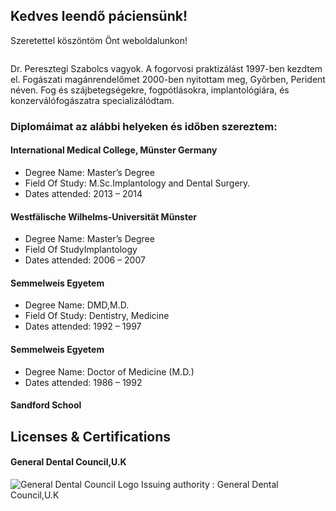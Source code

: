 ## Kedves leendő páciensünk!

Szeretettel köszöntöm Önt weboldalunkon!

<div style="display: flex; justify-content: center;">
    <img src='/img/DR-Peresztegi-Szabolcs.jpeg' style="display:block;
    margin:auto;" alt=""/>
</div>

Dr. Peresztegi Szabolcs vagyok. A fogorvosi praktizálást 1997-ben kezdtem el. Fogászati magánrendelőmet 2000-ben nyitottam meg, Győrben, Perident néven. Fog és szájbetegségekre, fogpótlásokra, implantológiára, és konzerválófogászatra specializálódtam.

### Diplomáimat az alábbi helyeken és időben szereztem:

#### International Medical College, Münster Germany

- Degree Name: Master’s Degree
- Field Of Study: M.Sc.Implantology and Dental Surgery.
- Dates attended: 2013 – 2014

#### Westfälische Wilhelms-Universität Münster

- Degree Name: Master’s Degree
- Field Of StudyImplantology
- Dates attended: 2006 – 2007

#### Semmelweis Egyetem

- Degree Name: DMD,M.D.
- Field Of Study: Dentistry, Medicine
- Dates attended: 1992 – 1997

#### Semmelweis Egyetem

- Degree Name: Doctor of Medicine (M.D.)
- Dates attended: 1986 – 1992

#### Sandford School

## Licenses & Certifications

#### General Dental Council,U.K

![General Dental Council Logo](/img/gdclogo.jpeg)
Issuing authority : General Dental Council,U.K
